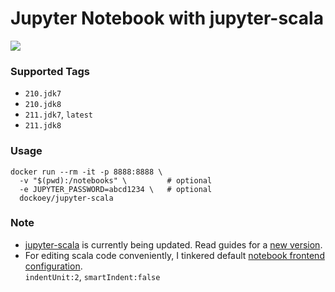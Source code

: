 # Jupyter Notebook with jupyter-scala

[![](https://badge.imagelayers.io/dockoey/jupyter-scala:latest.svg)](https://imagelayers.io/?images=dockoey/jupyter-scala:latest 'Get your own badge on imagelayers.io')

### Supported Tags
* `210.jdk7`
* `210.jdk8` 
* `211.jdk7`, `latest`
* `211.jdk8`

### Usage

```shell
docker run --rm -it -p 8888:8888 \
  -v "$(pwd):/notebooks" \         # optional
  -e JUPYTER_PASSWORD=abcd1234 \   # optional
  dockoey/jupyter-scala
```

### Note
* [jupyter-scala](https://github.com/alexarchambault/jupyter-scala) is currently being updated. Read guides for a [new version](https://github.com/alexarchambault/jupyter-scala/tree/topic/update-readme).
* For editing scala code conveniently, I tinkered default [notebook frontend configuration](http://jupyter-notebook.readthedocs.org/en/latest/frontend_config.html).  
  `indentUnit:2`, `smartIndent:false`
